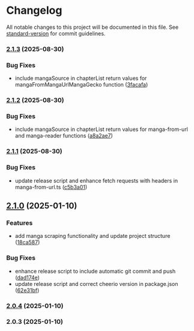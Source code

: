 # Changelog

All notable changes to this project will be documented in this file. See [standard-version](https://github.com/conventional-changelog/standard-version) for commit guidelines.

### [2.1.3](https://github.com/Regedit-msc/manga_raw_scraper/compare/v2.1.2...v2.1.3) (2025-08-30)


### Bug Fixes

* include mangaSource in chapterList return values for mangaFromMangaUrlMangaGecko function ([3facafa](https://github.com/Regedit-msc/manga_raw_scraper/commit/3facafa72ed83892aa2573be8aa82847fa8d32a2))

### [2.1.2](https://github.com/Regedit-msc/manga_raw_scraper/compare/v2.1.1...v2.1.2) (2025-08-30)


### Bug Fixes

* include mangaSource in chapterList return values for manga-from-url and manga-reader functions ([a8a2ae7](https://github.com/Regedit-msc/manga_raw_scraper/commit/a8a2ae7dfa7841bc94faaa384ac07888d97fda29))

### [2.1.1](https://github.com/Regedit-msc/manga_raw_scraper/compare/v2.1.0...v2.1.1) (2025-08-30)


### Bug Fixes

* update release script and enhance fetch requests with headers in manga-from-url.ts ([c5b3a01](https://github.com/Regedit-msc/manga_raw_scraper/commit/c5b3a0145ce059e97abb2250b0205184b58cb440))

## [2.1.0](https://github.com/Regedit-msc/manga_raw_scraper/compare/v2.0.4...v2.1.0) (2025-01-10)


### Features

* add manga scraping functionality and update project structure ([18ca587](https://github.com/Regedit-msc/manga_raw_scraper/commit/18ca5873b765f46ce232922572cdce0809ab9252))


### Bug Fixes

* enhance release script to include automatic git commit and push ([dad174e](https://github.com/Regedit-msc/manga_raw_scraper/commit/dad174ecfc7ef18fbec7bccc9547b7d36c7b8604))
* update release script and correct cheerio version in package.json ([62e31bf](https://github.com/Regedit-msc/manga_raw_scraper/commit/62e31bf879e87213617cc334924e181af69ef975))

### [2.0.4](https://github.com/Regedit-msc/manga_raw_scraper/compare/v2.0.3...v2.0.4) (2025-01-10)

### 2.0.3 (2025-01-10)
